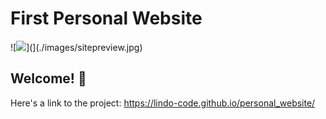 # First Personal Website

![<img src="https://lindo-code.github.io/personal_website/">](](./images/sitepreview.jpg)

## Welcome! 👋

Here's a link to the project:
https://lindo-code.github.io/personal_website/
